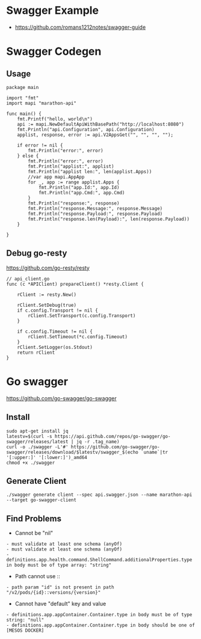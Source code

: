 # Swagger Example
* https://github.com/romans1212notes/swagger-guide

# Swagger Codegen
## Usage
```
package main

import "fmt"
import mapi "marathon-api"

func main() {
	fmt.Printf("hello, world\n")
	api := mapi.NewDefaultApiWithBasePath("http://localhost:8080")
	fmt.Println("api.Configuration", api.Configuration)
	applist, response, error := api.V2AppsGet("", "", "", "");

	if error != nil {
		fmt.Println("error:", error)
	} else {
		fmt.Println("error:", error)
		fmt.Println("applist:", applist)
		fmt.Println("applist len:", len(applist.Apps))
		//var app mapi.AppApp
		for _, app := range applist.Apps {
			fmt.Println("app.Id:", app.Id)
			fmt.Println("app.Cmd:", app.Cmd)
		}
		fmt.Println("response:", response)
		fmt.Println("response.Message:", response.Message)
		fmt.Println("response.Payload:", response.Payload)
		fmt.Println("response.len(Payload):", len(response.Payload))
	}

}
```

## Debug go-resty
https://github.com/go-resty/resty
```
// api_client.go
func (c *APIClient) prepareClient() *resty.Client {

	rClient := resty.New()

	rClient.SetDebug(true)
	if c.config.Transport != nil {
		rClient.SetTransport(c.config.Transport)
	}

	if c.config.Timeout != nil {
		rClient.SetTimeout(*c.config.Timeout)
	}
	rClient.SetLogger(os.Stdout)
	return rClient
}
```

# Go swagger
https://github.com/go-swagger/go-swagger

## Install
```
sudo apt-get install jq
latestv=$(curl -s https://api.github.com/repos/go-swagger/go-swagger/releases/latest | jq -r .tag_name)
curl -o ./swagger -L'#' https://github.com/go-swagger/go-swagger/releases/download/$latestv/swagger_$(echo `uname`|tr '[:upper:]' '[:lower:]')_amd64
chmod +x ./swagger
```

## Generate Client
```
./swagger generate client --spec api.swagger.json --name marathon-api --target go-swagger-client
```

## Find Problems
* Cannot be "nil"
```
- must validate at least one schema (anyOf)
- must validate at least one schema (anyOf)
- definitions.app.health.command.ShellCommand.additionalProperties.type in body must be of type array: "string"
```
* Path cannot use ::
```
- path param "id" is not present in path "/v2/pods/{id}::versions/{version}"
```
* Cannot have "default" key and value
```
- definitions.app.appContainer.Container.type in body must be of type string: "null"
- definitions.app.appContainer.Container.type in body should be one of [MESOS DOCKER]
```
